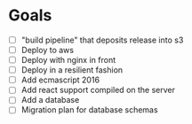 # Goals

- [ ] "build pipeline" that deposits release into s3
- [ ] Deploy to aws
- [ ] Deploy with nginx in front
- [ ] Deploy in a resilient fashion
- [ ] Add ecmascript 2016
- [ ] Add react support compiled on the server
- [ ] Add a database
- [ ] Migration plan for database schemas
